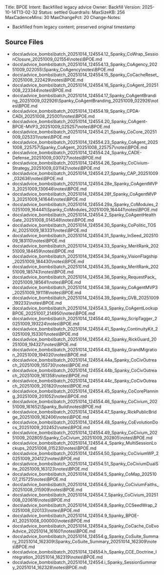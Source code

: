 Title: BPOE
Intent: Backfilled legacy advice
Owner: Backfill
Version: 2025-10-14T13-02-32
Status: settled
Guardrails:
  MaxSizeKB: 256
  MaxCadenceMins: 30
  MaxChangePct: 20
Change-Notes:
  - Backfilled from legacy content; preserved original timestamp

## Source Files
- docs\advice_bombs\batch_20251014_124554\.12_Spanky_CoWrap_SessionClosure_20251009_021554\notes\BPOE.md
- docs\advice_bombs\batch_20251014_124554\.13_Spanky_CoAgency_20251009_022055\Spanky_CoAgency\notes\BPOE.md
- docs\advice_bombs\batch_20251014_124554\.15_Spanky_CoCacheReset_20251008_222429\notes\BPOE.md
- docs\advice_bombs\batch_20251014_124554\.16_Spanky_CoAgent_20251008_223344\notes\BPOE.md
- docs\advice_bombs\batch_20251014_124554\.17_Spanky_CoAgentBranding_20251009_022926\Spanky_CoAgentBranding_20251009_022926\notes\BPOE.md
- docs\advice_bombs\batch_20251014_124554\.19_Spanky_CPDA-CADI_20251008_225001\notes\BPOE.md
- docs\advice_bombs\batch_20251014_124554\.20_Spanky_CoAgent-BPOE-MVP3_20251009_025257\notes\BPOE.md
- docs\advice_bombs\batch_20251014_124554\.21_Spanky_CoCore_20251009_025331\notes\BPOE.md
- docs\advice_bombs\batch_20251014_124554\.23_Spanky_CoAgent_20251008_225757\Spanky_CoAgent_20251008_225757\notes\BPOE.md
- docs\advice_bombs\batch_20251014_124554\.24_Spanky_CADE-Defense_20251009_030727\notes\BPOE.md
- docs\advice_bombs\batch_20251014_124554\.26_Spanky_CoCivium-Strategy_20251009_031142\notes\BPOE.md
- docs\advice_bombs\batch_20251014_124554\.27_Spanky_CAP_20251009_032636\notes\BPOE.md
- docs\advice_bombs\batch_20251014_124554\.28e_Spanky_CoAgentMVP3_20251009_130646\notes\BPOE.md
- docs\advice_bombs\batch_20251014_124554\.28f_Spanky_CoAgentMVP3_20251009_141644\notes\BPOE.md
- docs\advice_bombs\batch_20251014_124554\.29a_Spanky_CoModules_20251009_164441\Spanky_CoModules_20251009_164441\notes\BPOE.md
- docs\advice_bombs\batch_20251014_124554\.2_Spanky_CoAgentHealthGate_20251008_014548\notes\BPOE.md
- docs\advice_bombs\batch_20251014_124554\.30_Spanky_CoPolitic_TOSAI_20251009_183331\notes\BPOE.md
- docs\advice_bombs\batch_20251014_124554\.31_Spanky_InSeed_20251009_183110\notes\BPOE.md
- docs\advice_bombs\batch_20251014_124554\.33_Spanky_MeritRank_20251009_184459\notes\BPOE.md
- docs\advice_bombs\batch_20251014_124554\.34_Spanky_VisionFlagship_20251009_184430\notes\BPOE.md
- docs\advice_bombs\batch_20251014_124554\.35_Spanky_MeritRank_20251009_185743\notes\BPOE.md
- docs\advice_bombs\batch_20251014_124554\.36_Spanky_RequestPack_20251009_185641\notes\BPOE.md
- docs\advice_bombs\batch_20251014_124554\.38_Spanky_CoAgentMVP3_20251009_191118\notes\BPOE.md
- docs\advice_bombs\batch_20251014_124554\.39_Spanky_GVB_20251009_192232\notes\BPOE.md
- docs\advice_bombs\batch_20251014_124554\.3_Spanky_CoAgentLockupBPOE_20251007_214950\notes\BPOE.md
- docs\advice_bombs\batch_20251014_124554\.40_Spanky_ScripTagger_20251009_193224\notes\BPOE.md
- docs\advice_bombs\batch_20251014_124554\.41_Spanky_ContinuityKit_20251009_153301\notes\BPOE.md
- docs\advice_bombs\batch_20251014_124554\.42_Spanky_RickGuard_20251009_194327\notes\BPOE.md
- docs\advice_bombs\batch_20251014_124554\.43_Spanky_GrandMigration_20251009_194020\notes\BPOE.md
- docs\advice_bombs\batch_20251014_124554\.44a_Spanky_CoCivOutreach_20251009_155730\notes\BPOE.md
- docs\advice_bombs\batch_20251014_124554\.44b_Spanky_CoCivOutreach_20251009_161358\notes\BPOE.md
- docs\advice_bombs\batch_20251014_124554\.44c_Spanky_CoCivOutreach_20251009_201820\notes\BPOE.md
- docs\advice_bombs\batch_20251014_124554\.45_Spanky_CoCorePlanning_20251009_201052\notes\BPOE.md
- docs\advice_bombs\batch_20251014_124554\.46_Spanky_CoCivium_20251009_161652\Spanky_Build\notes\BPOE.md
- docs\advice_bombs\batch_20251014_124554\.47_Spanky_RickPublicBridge_20251009_162406\notes\BPOE.md
- docs\advice_bombs\batch_20251014_124554\.48_Spanky_CoEvolutionDocs_20251009_202452\notes\BPOE.md
- docs\advice_bombs\batch_20251014_124554\.49_Spanky_CoCivium_20251009_202805\Spanky_CoCivium_20251009_202805\notes\BPOE.md
- docs\advice_bombs\batch_20251014_124554\.4_Spanky_MultiSessionLockups_20251008_015230\notes\BPOE.md
- docs\advice_bombs\batch_20251014_124554\.50_Spanky_CoCiviumWP_20251009_204122\notes\BPOE.md
- docs\advice_bombs\batch_20251014_124554\.51_Spanky_CoCiviumDualSite_20251009_163123\notes\BPOE.md
- docs\advice_bombs\batch_20251014_124554\.5_Spanky_CoMap_20251007_215725\notes\BPOE.md
- docs\advice_bombs\batch_20251014_124554\.6_Spanky_CoCiviumFaiths_20251008_015909\notes\BPOE.md
- docs\advice_bombs\batch_20251014_124554\.7_Spanky_CoCivium_20251008_020616\notes\BPOE.md
- docs\advice_bombs\batch_20251014_124554\.8_Spanky_CCSeedWrap_20251008_020133\notes\BPOE.md
- docs\advice_bombs\batch_20251014_124554\.9_Spanky_BPOE-A1_20251008_000000\notes\BPOE.md
- docs\advice_bombs\batch_20251014_124554\.a_Spanky_CoCache_CoEvoAdvice_20251014_161601\notes\BPOE.md
- docs\advice_bombs\batch_20251014_124554\.g_Spanky_CoSuite_Summary_20251014_162309\Spanky_CoSuite_Summary_20251014_162309\notes\BPOE.md
- docs\advice_bombs\batch_20251014_124554\.h_Spanky_CCE_Doctrine_Integration_20251014_162319\notes\BPOE.md
- docs\advice_bombs\batch_20251014_124554\.i_Spanky_SessionSummary_20251014_162328\notes\BPOE.md)
